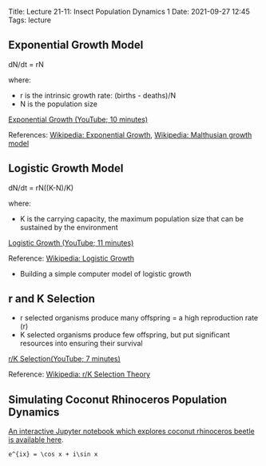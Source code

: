 Title: Lecture 21-11: Insect Population Dynamics 1
Date: 2021-09-27 12:45
Tags: lecture

## Exponential Growth Model

dN/dt = rN

where:

*  r is the intrinsic growth rate: (births - deaths)/N
*  N is the population size

[Exponential Growth (YouTube; 10 minutes)](https://www.youtube.com/watch?v=c6pcRR5Uy6w)

References: [Wikipedia: Exponential Growth](https://en.wikipedia.org/wiki/Exponential_growth),
[Wikipedia: Malthusian growth model](https://en.wikipedia.org/wiki/Malthusian_growth_model)

## Logistic Growth Model

dN/dt = rN((K-N)/K)

where:

* K is the carrying capacity, the maximum population size that can be sustained by the environment

[Logistic Growth (YouTube; 11 minutes)](https://www.youtube.com/watch?v=rXlyYFXyfIM)

Reference: [Wikipedia: Logistic Growth]()

* Building a simple computer model of logistic growth

## r and K Selection

* r selected organisms produce many offspring = a high reproduction rate (r)
* K selected organisms produce few offspring, but put significant resources into ensuring their survival

[r/K Selection(YouTube; 7 minutes)](https://www.youtube.com/watch?v=Bu6ouKt9zhs)

Reference: [Wikipedia: r/K Selection Theory](https://en.wikipedia.org/wiki/R/K_selection_theory)


## Simulating Coconut Rhinoceros Population Dynamics

[An interactive Jupyter notebook which explores coconut rhinoceros beetle is available here](https://notebooks.azure.com/n/fTohfbbUNNs/notebooks/crb_population_dynamics.ipynb).

`e^{ix} = \cos x + i\sin x`
